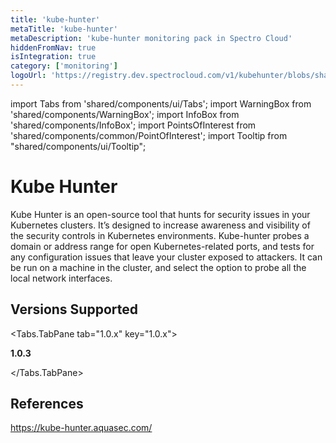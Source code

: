 ```yaml
---
title: 'kube-hunter'
metaTitle: 'kube-hunter'
metaDescription: 'kube-hunter monitoring pack in Spectro Cloud'
hiddenFromNav: true
isIntegration: true
category: ['monitoring']
logoUrl: 'https://registry.dev.spectrocloud.com/v1/kubehunter/blobs/sha256:6b6b9138fa056677646712a888192498247f71aa421edd27b25458a8fbf8af0c?type=image/png'
---
```


import Tabs from 'shared/components/ui/Tabs';
import WarningBox from 'shared/components/WarningBox';
import InfoBox from 'shared/components/InfoBox';
import PointsOfInterest from 'shared/components/common/PointOfInterest';
import Tooltip from "shared/components/ui/Tooltip";


# Kube Hunter

Kube Hunter is an open-source tool that hunts for security issues in your Kubernetes clusters.
It’s designed to increase awareness and visibility of the security controls in Kubernetes environments. Kube-hunter probes a domain or address range for open Kubernetes-related ports, and tests for any configuration issues that leave your cluster exposed to attackers. It can be run on a machine in the cluster, and select the option to probe all the local network interfaces.

## Versions Supported

<Tabs>

<Tabs.TabPane tab="1.0.x" key="1.0.x">

**1.0.3**

</Tabs.TabPane>
</Tabs>

## References

https://kube-hunter.aquasec.com/
